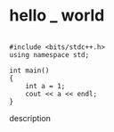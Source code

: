 # hello _ world

```

#include <bits/stdc++.h>
using namespace std;

int main()
{
    int a = 1;
    cout << a << endl;
}

```


description
